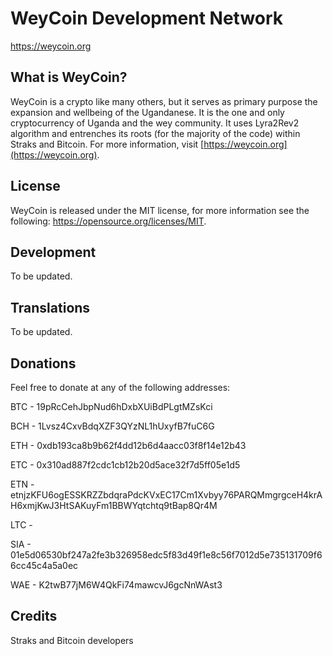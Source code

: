 WeyCoin Development Network
===========================

https://weycoin.org

What is WeyCoin?
----------------

WeyCoin is a crypto like many others, but it serves as primary purpose
the expansion and wellbeing of the Ugandanese. It is the one and only
cryptocurrency of Uganda and the wey community. It uses Lyra2Rev2 algorithm
and entrenches its roots (for the majority of the code) within Straks
and Bitcoin. For more information, visit [https://weycoin.org](https://weycoin.org).

License
-------

WeyCoin is released under the MIT license, for more information
see the following: https://opensource.org/licenses/MIT.

Development
-----------

To be updated.

Translations
------------

To be updated.

Donations
----------

Feel free to donate at any of the following addresses:

BTC - 19pRcCehJbpNud6hDxbXUiBdPLgtMZsKci

BCH - 1Lvsz4CxvBdqXZF3QYzNL1hUxyfB7fuC6G

ETH - 0xdb193ca8b9b62f4dd12b6d4aacc03f8f14e12b43

ETC - 0x310ad887f2cdc1cb12b20d5ace32f7d5ff05e1d5

ETN - etnjzKFU6ogESSKRZZbdqraPdcKVxEC17Cm1Xvbyy76PARQMmgrgceH4krAH6xmjKwJ3HtSAKuyFm1BBWYqtchtq9tBap8Qr4M

LTC -

SIA - 01e5d06530bf247a2fe3b326958edc5f83d49f1e8c56f7012d5e735131709f66cc45c4a5a0ec

WAE - K2twB77jM6W4QkFi74mawcvJ6gcNnWAst3

Credits
-------

Straks and Bitcoin developers
